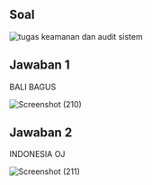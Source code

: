 ## Soal
![tugas keamanan dan audit sistem](https://github.com/user-attachments/assets/3055b047-8ea2-48c4-aa77-e011e13ded2b)


## Jawaban 1
BALI BAGUS

![Screenshot (210)](https://github.com/user-attachments/assets/0534b521-5662-49b8-94c8-c3aec92ff963)


## Jawaban 2
INDONESIA OJ

![Screenshot (211)](https://github.com/user-attachments/assets/36e7ec92-941f-4ad6-9497-57f8b754870b)
